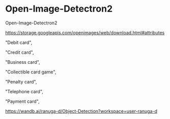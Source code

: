 # Open-Image-Detectron2
Open-Image-Detectron2

https://storage.googleapis.com/openimages/web/download.html#attributes

"Debit card",

"Credit card",

"Business card",

"Collectible card game",

"Penalty card",

"Telephone card",

"Payment card",

https://wandb.ai/ranuga-d/Object-Detection?workspace=user-ranuga-d
